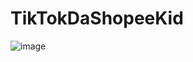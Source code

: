 # TikTokDaShopeeKid

![image](https://github.com/gustavocodigo/TikTokDaShopeeKid/assets/108258194/981894b3-0d71-4a2b-a419-9b438a8328b8)
